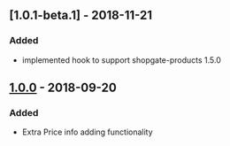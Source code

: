 
## [1.0.1-beta.1] - 2018-11-21
### Added
- implemented hook to support shopgate-products 1.5.0

## [1.0.0] - 2018-09-20
### Added
- Extra Price info adding functionality

[1.0.1]: https://github.com/shopgate/ext-add-extra-price-info-from-property/compare/v1.0.0...v1.0.1
[1.0.0]: https://github.com/shopgate/ext-add-extra-price-info-from-property/tree/v1.0.0
